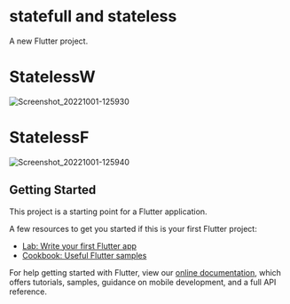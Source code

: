 # statefull and stateless

A new Flutter project.

# StatelessW
![Screenshot_20221001-125930](https://user-images.githubusercontent.com/69879654/193398109-604c0003-a920-45bd-b8e3-2237b394a4a3.jpg)

# StatelessF
![Screenshot_20221001-125940](https://user-images.githubusercontent.com/69879654/193398192-b55ee8d3-c0cd-4431-ab1d-8fd259e11dfd.jpg)

## Getting Started

This project is a starting point for a Flutter application.

A few resources to get you started if this is your first Flutter project:

- [Lab: Write your first Flutter app](https://flutter.dev/docs/get-started/codelab)
- [Cookbook: Useful Flutter samples](https://flutter.dev/docs/cookbook)

For help getting started with Flutter, view our
[online documentation](https://flutter.dev/docs), which offers tutorials,
samples, guidance on mobile development, and a full API reference.
